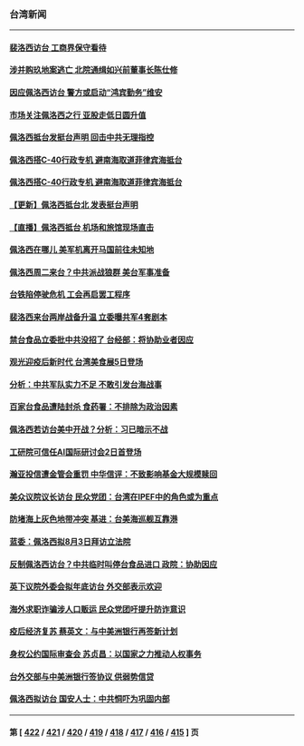 ### 台湾新闻
---
#### [裴洛西访台 工商界保守看待](../../pages/ncid1349361/n13794019.md) 
#### [涉并购玖地案逃亡 北院通缉如兴前董事长陈仕修](../../pages/ncid1349361/n13794010.md) 
#### [因应佩洛西访台 警方或启动“鸿宾勤务”维安](../../pages/ncid1349361/n13793957.md) 
#### [市场关注佩洛西之行 亚股走低日圆升值](../../pages/ncid1349361/n13793949.md) 
#### [佩洛西抵台发挺台声明 回击中共无理指控](../../pages/ncid1349361/n13794082.md) 
#### [佩洛西搭C-40行政专机 避南海取道菲律宾海抵台](../../pages/ncid1349361/n13794075.md) 
#### [佩洛西搭C-40行政专机 避南海取道菲律宾海抵台](../../pages/ncid1349361/n13788449.md) 
#### [【更新】佩洛西抵台北 发表挺台声明](../../pages/ncid1349361/n13794061.md) 
#### [【直播】佩洛西抵台 机场和旅馆现场直击](../../pages/ncid1349361/n13794023.md) 
#### [佩洛西在哪儿 美军机离开马国前往未知地](../../pages/ncid1349361/n13794003.md) 
#### [佩洛西周二来台？中共派战狼群 美台军事准备](../../pages/ncid1349361/n13793887.md) 
#### [台铁陷停驶危机 工会再启罢工程序](../../pages/ncid1349361/n13793874.md) 
#### [裴洛西来台两岸战备升温 立委曝共军4套剧本](../../pages/ncid1349361/n13793866.md) 
#### [禁台食品立委批中共没招了 台经部：将协助业者因应](../../pages/ncid1349361/n13793891.md) 
#### [观光迎疫后新时代 台湾美食展5日登场](../../pages/ncid1349361/n13793894.md) 
#### [分析：中共军队实力不足 不敢引发台海战事](../../pages/ncid1349361/n13793869.md) 
#### [百家台食品遭陆封杀 食药署：不排除为政治因素](../../pages/ncid1349361/n13793846.md) 
#### [佩洛西若访台美中开战？分析：习已暗示不战](../../pages/ncid1349361/n13793741.md) 
#### [工研院可信任AI国际研讨会2日首登场](../../pages/ncid1349361/n13793802.md) 
#### [瀚亚投信遭金管会重罚 中华信评：不致影响基金大规模赎回](../../pages/ncid1349361/n13793808.md) 
#### [美众议院议长访台 民众党团：台湾在IPEF中的角色或为重点](../../pages/ncid1349361/n13793806.md) 
#### [防堵海上灰色地带冲突 基进：台美海巡舰互靠港](../../pages/ncid1349361/n13793785.md) 
#### [蓝委：佩洛西拟8月3日拜访立法院](../../pages/ncid1349361/n13793774.md) 
#### [反制佩洛西访台？中共临时叫停台食品进口 政院：协助因应](../../pages/ncid1349361/n13793758.md) 
#### [英下议院外委会拟年底访台 外交部表示欢迎](../../pages/ncid1349361/n13793761.md) 
#### [海外求职诈骗涉人口贩运 民众党团吁提升防诈意识](../../pages/ncid1349361/n13793744.md) 
#### [疫后经济复苏 蔡英文：与中美洲银行再签新计划](../../pages/ncid1349361/n13793597.md) 
#### [身权公约国际审查会 苏贞昌：以国家之力推动人权事务](../../pages/ncid1349361/n13793593.md) 
#### [台外交部与中美洲银行签协议 供弱势信贷](../../pages/ncid1349361/n13793592.md) 
#### [佩洛西拟访台 国安人士：中共恫吓为巩固内部](../../pages/ncid1349361/n13793750.md) 

---
#### 第 [ [422](./422.md) / [421](./421.md) / [420](./420.md) / [419](./419.md) / [418](./418.md) / [417](./417.md) / [416](./416.md) / [415](./415.md) ] 页
